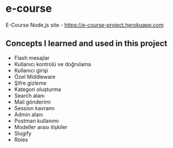 # e-course
E-Course Node,js site - https://e-course-project.herokuapp.com
## Concepts I learned and used in this project
 - Flash mesajlar
 - Kullanıcı kontrolü ve doğrulama
- Kullanıcı girişi
 - Özel Middleware
 - Şifre gizleme
 - Kategori oluşturma
 - Search alanı
 - Mail gönderimi
 - Session kavramı
 - Admin alanı
 - Postman kullanımı
 - Modeller arası ilişkiler
 - Slugify
 - Roles

